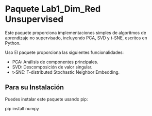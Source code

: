 # Paquete Lab1_Dim_Red Unsupervised

Este paquete proporciona implementaciones simples de algoritmos de aprendizaje no supervisado, incluyendo PCA, SVD y t-SNE, escritos en Python.


Uso
El paquete proporciona las siguientes funcionalidades:

* PCA: Análisis de componentes principales.
* SVD: Descomposición de valor singular.
* t-SNE: T-distributed Stochastic Neighbor Embedding.

## Para su Instalación

Puedes instalar este paquete usando pip:

pip install numpy

